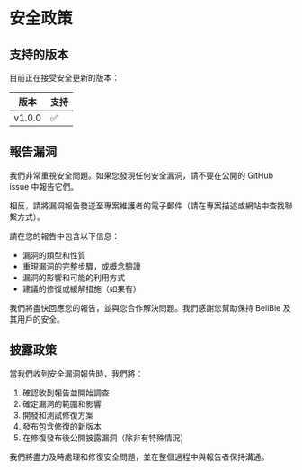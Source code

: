 # 安全政策

## 支持的版本

目前正在接受安全更新的版本：

| 版本 | 支持            |
| ------- | ------------------ |
| v1.0.0   | :white_check_mark: |

## 報告漏洞

我們非常重視安全問題。如果您發現任何安全漏洞，請不要在公開的 GitHub issue 中報告它們。

相反，請將漏洞報告發送至專案維護者的電子郵件（請在專案描述或網站中查找聯繫方式）。

請在您的報告中包含以下信息：

- 漏洞的類型和性質
- 重現漏洞的完整步驟，或概念驗證
- 漏洞的影響和可能的利用方式
- 建議的修復或緩解措施（如果有）

我們將盡快回應您的報告，並與您合作解決問題。我們感謝您幫助保持 BeliBle 及其用戶的安全。

## 披露政策

當我們收到安全漏洞報告時，我們將：

1. 確認收到報告並開始調查
2. 確定漏洞的範圍和影響
3. 開發和測試修復方案
4. 發布包含修復的新版本
5. 在修復發布後公開披露漏洞（除非有特殊情況）

我們將盡力及時處理和修復安全問題，並在整個過程中與報告者保持溝通。